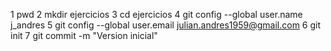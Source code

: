 1 pwd
2 mkdir ejercicios
3 cd ejercicios
4 git config --global user.name j_andres
5 git config --global user.email julian.andres1959@gmail.com
6 git init
7 git commit -m "Version inicial"